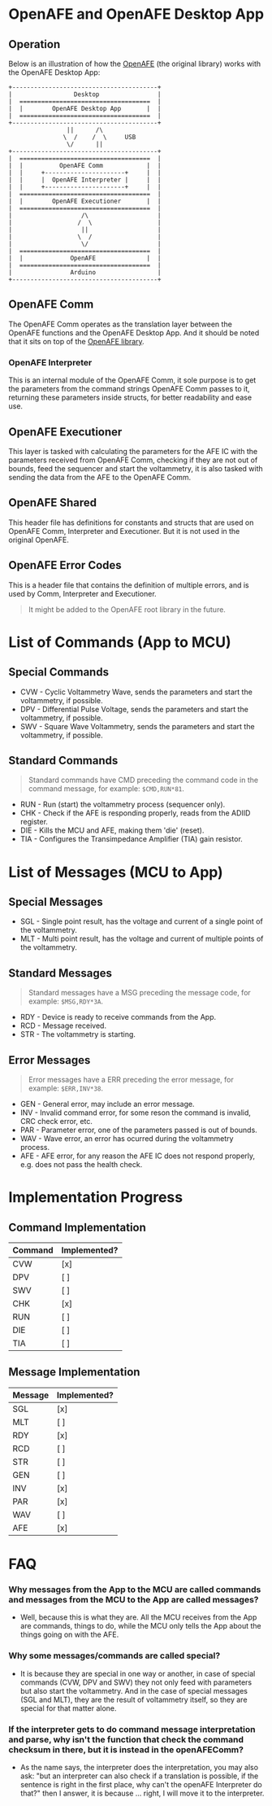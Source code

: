 # OpenAFE and OpenAFE Desktop App

## Operation

Below is an illustration of how the [OpenAFE](https://github.com/moduhub/openafe) (the original library) works with the OpenAFE Desktop App:
```
+----------------------------------------+
|                 Desktop                |
|  ====================================  |
|  |        OpenAFE Desktop App       |  |
|  ====================================  |
+----------------------------------------+
                ||      /\
               \  /    /  \     USB
                \/      ||
+----------------------------------------+
|  ====================================  |
|  |          OpenAFE Comm            |  |
|  |     +----------------------+     |  |
|  |     |  OpenAFE Interpreter |     |  |
|  |     +----------------------+     |  |
|  ====================================  |
|  |        OpenAFE Executioner       |  |
|  ====================================  |
|                   /\                   |
|                  /  \                  |
|                   ||                   |
|                  \  /                  |
|                   \/                   |
|  ====================================  |
|  |             OpenAFE              |  |
|  ====================================  |
|                Arduino                 |
+----------------------------------------+
```

## OpenAFE Comm
The OpenAFE Comm operates as the translation layer between the OpenAFE functions and the OpenAFE Desktop App. And it should be noted that it sits on top of the [OpenAFE library](https://github.com/moduhub/openafe).

### OpenAFE Interpreter
This is an internal module of the OpenAFE Comm, it sole purpose is to get the parameters from the command strings OpenAFE Comm passes to it, returning these parameters inside structs, for better readability and ease use. 


## OpenAFE Executioner
This layer is tasked with calculating the parameters for the AFE IC with the parameters received from OpenAFE Comm, checking if they are not out of bounds, feed the sequencer and start the voltammetry, it is also tasked with sending the data from the AFE to the OpenAFE Comm. 

## OpenAFE Shared
This header file has definitions for constants and structs that are used on OpenAFE Comm, Interpreter and Executioner. But it is not used in the original OpenAFE. 

## OpenAFE Error Codes
This is a header file that contains the definition of multiple errors, and is used by Comm, Interpreter and Executioner.
> It might be added to the OpenAFE root library in the future.

# List of Commands (App to MCU)
## Special Commands
- CVW - Cyclic Voltammetry Wave, sends the parameters and start the voltammetry, if possible.
- DPV - Differential Pulse Voltage, sends the parameters and start the voltammetry, if possible.
- SWV - Square Wave Voltammetry, sends the parameters and start the voltammetry, if possible.
## Standard Commands
> Standard commands have CMD preceding the command code in the command message, for example: `$CMD,RUN*81`.
- RUN - Run (start) the voltammetry process (sequencer only).
- CHK - Check if the AFE is responding properly, reads from the ADIID register.
- DIE - Kills the MCU and AFE, making them 'die' (reset).
- TIA - Configures the Transimpedance Amplifier (TIA) gain resistor.

# List of Messages (MCU to App)
## Special Messages
- SGL - Single point result, has the voltage and current of a single point of the voltammetry.
- MLT - Multi point result, has the voltage and current of multiple points of the voltammetry.
## Standard Messages
> Standard messages have a MSG preceding the message code, for example: `$MSG,RDY*3A`.
- RDY - Device is ready to receive commands from the App.
- RCD - Message received.
- STR - The voltammetry is starting.
## Error Messages
> Error messages have a ERR preceding the error message, for example: `$ERR,INV*38`. 
- GEN - General error, may include an error message.
- INV - Invalid command error, for some reson the command is invalid, CRC check error, etc.
- PAR - Parameter error, one of the parameters passed is out of bounds.
- WAV - Wave error, an error has ocurred during the voltammetry process.
- AFE - AFE error, for any reason the AFE IC does not respond properly, e.g. does not pass the health check.

# Implementation Progress
## Command Implementation
Command | Implemented? 
--------|--------------
CVW		| [x]
DPV		| [ ]
SWV		| [ ]
CHK		| [x]
RUN 	| [ ]
DIE		| [ ]
TIA		| [ ]

## Message Implementation
Message | Implemented? 
--------|--------------
SGL		| [x]
MLT		| [ ]
RDY		| [x]
RCD		| [ ]
STR		| [ ]
GEN		| [ ]
INV		| [x]
PAR		| [x]
WAV		| [ ]
AFE		| [x]  

# FAQ

### Why messages from the App to the MCU are called commands and messages from the MCU to the App are called messages?
- Well, because this is what they are. All the MCU receives from the App are commands, things to do, while the MCU only tells the App about the things going on with the AFE.

### Why some messages/commands are called special?
- It is because they are special in one way or another, in case of special commands (CVW, DPV and SWV) they not only feed with parameters but also start the voltammetry. And in the case of special messages (SGL and MLT), they are the result of voltammetry itself, so they are special for that matter alone.

### If the interpreter gets to do command message interpretation and parse, why isn't the function that check the command checksum in there, but it is instead in the openAFEComm?
- As the name says, the interpreter does the interpretation, you may also ask: "but an interpreter can also check if a translation is possible, if the sentence is right in the first place, why can't the openAFE Interpreter do that?" then I answer, it is because ... right, I will move it to the interpreter.  